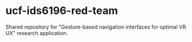 # ucf-ids6196-red-team
Shared repository for "Gesture-based navigation interfaces for optimal VR UX" research application.
